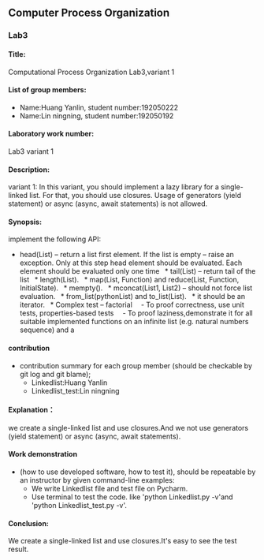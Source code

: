 ## Computer Process Organization
### Lab3

#### Title:
  Computational Process Organization Lab3,variant 1

#### List of group members:
  - Name:Huang Yanlin,  student number:192050222 
  - Name:Lin ningning,  student number:192050192

#### Laboratory work number:
   Lab3 variant 1
#### Description:
   variant 1: In this variant, you should implement a lazy library for a single-linked list. For that, you should use closures. Usage of generators (yield statement) or async (async, await statements) is not allowed.

#### Synopsis:  
 implement the following API:
 * head(List) – return a list first element. If the list is empty – raise an exception. Only at this step head element should be evaluated. Each element should be evaluated only one time
 *  tail(List) – return tail of the list
 *  length(List).
 *  map(List, Function) and reduce(List, Function, InitialState).
 *  mempty().
 *  mconcat(List1, List2) – should not force list evaluation.
 * from_list(pythonList) and to_list(List).
 * it should be an iterator.
 *  Complex test – factorial
  - To proof correctness, use unit tests, properties-based tests
  - To proof laziness,demonstrate it for all suitable implemented functions on an infinite list (e.g. natural numbers sequence) and a 

#### contribution
* contribution summary for each group member (should be checkable by git log and git blame);
   - Linkedlist:Huang Yanlin
   - Linkedlist_test:Lin ningning

#### Explanation：  
  we create a single-linked list and use closures.And we not use  generators (yield statement) or async (async, await statements).
  
#### Work demonstration 
* (how to use developed software, how to test it), should be repeatable by an instructor by given command-line examples:  
  - We write Linkedlist file and test file on Pycharm.
  - Use terminal to test the code. like 'python Linkedlist.py -v'and 'python Linkedlist_test.py -v'.

#### Conclusion:  
  We create a single-linked list and use closures.It's easy to see the test result.
  
 
